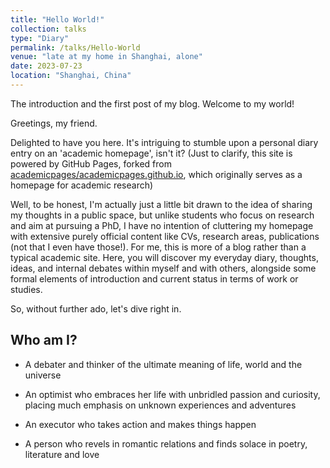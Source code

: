 ```yaml
---
title: "Hello World!"
collection: talks
type: "Diary"
permalink: /talks/Hello-World
venue: "late at my home in Shanghai, alone"
date: 2023-07-23
location: "Shanghai, China"
---
```


The introduction and the first post of my blog. Welcome to my world!

Greetings, my friend.

Delighted to have you here. It's intriguing to stumble upon a personal diary entry on an 'academic homepage', isn't it?  (Just to clarify, this site is powered by GitHub Pages, forked from [academicpages/academicpages.github.io](https://github.com/academicpages/academicpages.github.io), which originally serves as a homepage for academic research)

Well, to be honest, I'm actually just a little bit drawn to the idea of sharing my thoughts in a public space, but unlike students who focus on research and aim at pursuing a PhD, I have no intention of cluttering my homepage with extensive purely official content like CVs, research areas, publications (not that I even have those!). For me, this is more of a blog rather than a typical academic site. Here, you will discover my everyday diary, thoughts, ideas, and internal debates within myself and with others, alongside some formal elements of introduction and current status in terms of work or studies. 

So, without further ado, let's dive right in.


## Who am I?

+ A debater and thinker of the ultimate meaning of life, world and the universe

+ An optimist who embraces her life with unbridled passion and curiosity, placing much emphasis on unknown experiences and adventures

+ An executor who takes action and makes things happen

+ A person who revels in romantic relations and finds solace in poetry, literature and love